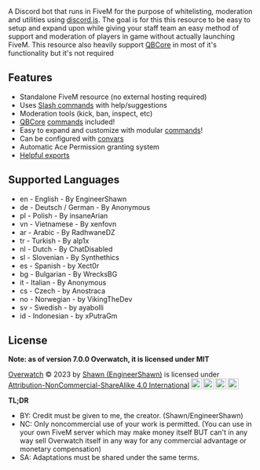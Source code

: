 A Discord bot that runs in FiveM for the purpose of whitelisting, moderation and utilities using [discord.js](https://discord.js.org/). The goal is for this this resource to be easy to setup and expand upon while giving your staff team an easy method of support and moderation of players in game without actually launching FiveM. This resource also heavily support [QBCore](https://github.com/qbcore-framework) in most of it's functionality but it's not required

## Features

- Standalone FiveM resource (no external hosting required)
- Uses [Slash commands](https://support.discord.com/hc/en-us/articles/1500000368501-Slash-Commands-FAQ) with help/suggestions
- Moderation tools (kick, ban, inspect, etc)
- [QBCore](https://github.com/qbcore-framework) [commands](https://EngineerShawn.github.io/Overwatch/commands) included!
- Easy to expand and customize with modular [commands](https://EngineerShawn.github.io/Overwatch/commands#add-commands)!
- Can be configured with [convars](https://EngineerShawn.github.io/Overwatch/convars)
- Automatic Ace Permission granting system
- [Helpful exports](https://EngineerShawn.github.io/Overwatch/exports)

## Supported Languages

- en - English - By EngineerShawn
- de - Deutsch / German - By Anonymous
- pl - Polish - By insaneArian
- vn - Vietnamese - By xenfovn
- ar - Arabic - By RadhwaneDZ
- tr - Turkish - By alp1x
- nl - Dutch - By ChatDisabled
- sl - Slovenian - By Synthethics
- es - Spanish - by Xect0r
- bg - Bulgarian - By WrecksBG
- it - Italian - By Anonymous
- cs - Czech - by Anostraca
- no - Norwegian - by VikingTheDev
- sv - Swedish - by ayabolli
- id - Indonesian - by xPutraGm

## License

**Note: as of version 7.0.0 Overwatch, it is licensed under MIT**

<p xmlns:cc="http://creativecommons.org/ns#" xmlns:dct="http://purl.org/dc/terms/"><a property="dct:title" rel="cc:attributionURL" href="https://github.com/EngineerShawn/Overwatch">Overwatch</a> © 2023 by <a rel="cc:attributionURL dct:creator" property="cc:attributionName" href="https://github.com/EngineerShawn">Shawn (EngineerShawn)</a> is licensed under <a href="http://creativecommons.org/licenses/by-nc-sa/4.0/?ref=chooser-v1" target="_blank" rel="license noopener noreferrer" style="display:inline-block;">Attribution-NonCommercial-ShareAlike 4.0 International<img style="height:22px!important;margin-left:3px;vertical-align:text-bottom;" src="https://mirrors.creativecommons.org/presskit/icons/cc.svg?ref=chooser-v1"><img style="height:22px!important;margin-left:3px;vertical-align:text-bottom;" src="https://mirrors.creativecommons.org/presskit/icons/by.svg?ref=chooser-v1"><img style="height:22px!important;margin-left:3px;vertical-align:text-bottom;" src="https://mirrors.creativecommons.org/presskit/icons/nc.svg?ref=chooser-v1"><img style="height:22px!important;margin-left:3px;vertical-align:text-bottom;" src="https://mirrors.creativecommons.org/presskit/icons/sa.svg?ref=chooser-v1"></a></p>

**TL;DR**
- BY: Credit must be given to me, the creator. (Shawn/EngineerShawn)
- NC: Only noncommercial use of your work is permitted. (You can use in your own FiveM server which may make money itself BUT can't in any way sell Overwatch itself in any way for any commercial advantage or monetary compensation)
- SA: Adaptations must be shared under the same terms.

